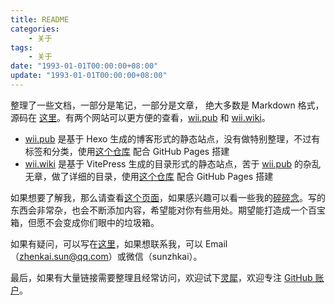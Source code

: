 ```yaml
---
title: README
categories:
    - 关于
tags:
    - 关于
date: "1993-01-01T00:00:00+08:00"
update: "1993-01-01T00:00:00+08:00"
---
```


整理了一些文档，一部分是笔记，一部分是文章， 绝大多数是 Markdown 格式，源码在 [这里](https://github.com/sunzhenkai/notes)。有两个网站可以更方便的查看，[wii.pub](https://wii.pub) 和 [wii.wiki](https://wii.wiki)。

- [wii.pub](https://wii.pub) 是基于 Hexo 生成的博客形式的静态站点，没有做特别整理，不过有标签和分类，使用[这个仓库](https://github.com/sunzhenkai/blog-docs) 配合 GitHub Pages 搭建
- [wii.wiki](https://wii.wiki) 是基于 VitePress 生成的目录形式的静态站点，苦于 [wii.pub](https://wii.pub) 的杂乱无章，做了详细的目录，使用[这个仓库](https://github.com/sunzhenkai/talking-ground) 配合 GitHub Pages 搭建

如果想要了解我，那么请查看[这个页面](./about.md)，如果感兴趣可以看一些我的[碎碎念](./others/thoughts/thoughts)。写的东西会非常杂，也会不断添加内容，希望能对你有些用处。期望能打造成一个百宝箱，但愿不会变成你们眼中的垃圾箱。

如果有疑问，可以写在[这里](https://github.com/sunzhenkai/notes/issues)，如果想联系我，可以 Email（zhenkai.sun@qq.com）或微信（sunzhkai）。

最后，如果有大量链接需要整理且经常访问，欢迎试下[灵犀](https://exploring.fun)，欢迎专注 [GitHub 账户](https://github.com/sunzhenkai)。
